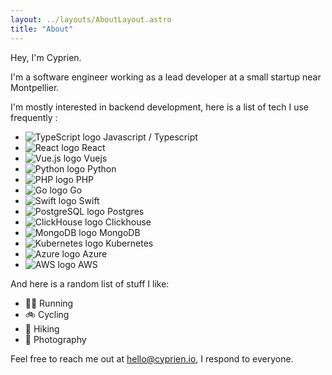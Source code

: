 ```yaml
---
layout: ../layouts/AboutLayout.astro
title: "About"
---
```


Hey, I'm Cyprien.

I'm a software engineer working as a lead developer at a small startup near Montpellier.

I'm mostly interested in backend development, here is a list of tech I use frequently :

- ![TypeScript logo](assets/images/icons/typescript.svg) Javascript / Typescript
- ![React logo](assets/images/icons/react.svg) React
- ![Vue.js logo](assets/images/icons/vuejs.svg) Vuejs
- ![Python logo](assets/images/icons/python.svg) Python
- ![PHP logo](assets/images/icons/php.svg) PHP
- ![Go logo](assets/images/icons/gopher.svg) Go
- ![Swift logo](assets/images/icons/swift.svg) Swift
- ![PostgreSQL logo](assets/images/icons/postgresql.svg) Postgres
- ![ClickHouse logo](assets/images/icons/clickhouse.svg) Clickhouse
- ![MongoDB logo](assets/images/icons/mongodb.svg) MongoDB
- ![Kubernetes logo](assets/images/icons/kubernetes.svg) Kubernetes
- ![Azure logo](assets/images/icons/azure.svg) Azure
- ![AWS logo](assets/images/icons/aws.svg) AWS

And here is a random list of stuff I like:

- 🏃‍♂️ Running
- 🚲 Cycling
- 🥾 Hiking
- 📸 Photography

Feel free to reach me out at [hello@cyprien.io](mailto:hello@cyprien.io), I respond to everyone.
